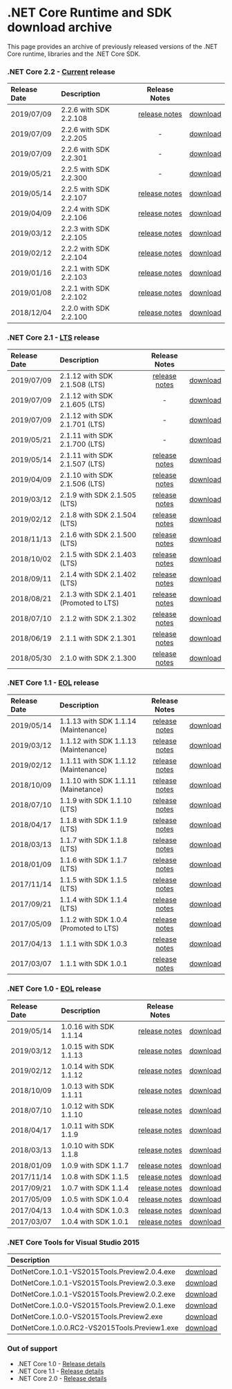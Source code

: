 # .NET Core Runtime and SDK download archive

This page provides an archive of previously released versions of the .NET Core runtime, libraries and the .NET Core SDK.

### .NET Core 2.2 - [Current](https://dotnet.microsoft.com/platform/support/policy/dotnet-core) release

| Release Date | Description | Release Notes | |
| :-- | :-- | :--: | :--: |
| 2019/07/09 | 2.2.6 with SDK 2.2.108 | [release notes](2.2/2.2.6/2.2.6.md) | [download](2.2/2.2.6/2.2.6-download.md) |
| 2019/07/09 | 2.2.6 with SDK 2.2.205 | - | [download](2.2/2.2.6/2.2.205-sdk-download.md) |
| 2019/07/09 | 2.2.6 with SDK 2.2.301 | - | [download](2.2/2.2.6/2.2.301-sdk-download.md) |
| 2019/05/21 | 2.2.5 with SDK 2.2.300 | - | [download](2.2/2.2.300-SDK/2.2.300-SDK-download.md) |
| 2019/05/14 | 2.2.5 with SDK 2.2.107 | [release notes](2.2/2.2.5/2.2.5.md) | [download](2.2/2.2.5/2.2.5-download.md) |
| 2019/04/09 | 2.2.4 with SDK 2.2.106 | [release notes](2.2/2.2.4/2.2.4.md) | [download](2.2/2.2.4/2.2.4-download.md) |
| 2019/03/12 | 2.2.3 with SDK 2.2.105 | [release notes](2.2/2.2.3/2.2.3.md) | [download](2.2/2.2.3/2.2.3-download.md) |
| 2019/02/12 | 2.2.2 with SDK 2.2.104 | [release notes](2.2/2.2.2/2.2.2.md) | [download](2.2/2.2.2/2.2.2-download.md) |
| 2019/01/16 | 2.2.1 with SDK 2.2.103 | [release notes](2.2/2.2.1/2.2.1.md) | [download](2.2/2.2.1/2.2.1-download.md) |
| 2019/01/08 | 2.2.1 with SDK 2.2.102 | [release notes](2.2/2.2.1/2.2.1.md) | [download](2.2/2.2.1/2.2.1-download.md) |
| 2018/12/04 | 2.2.0 with SDK 2.2.100 | [release notes](2.2/2.2.0/2.2.0.md) | [download](2.2/2.2.0/2.2.0-download.md) |

### .NET Core 2.1 - [LTS](https://dotnet.microsoft.com/platform/support/policy/dotnet-core) release

| Release Date | Description | Release Notes | |
| :-- | :-- | :--: | :--: |
| 2019/07/09 | 2.1.12 with SDK 2.1.508 (LTS) | [release notes](2.1/2.1.12/2.1.12.md) | [download](2.1/2.1.12/2.1.12-download.md) |
| 2019/07/09 | 2.1.12 with SDK 2.1.605 (LTS) | - | [download](2.1/2.1.12/2.1.605-sdk-download.md) |
| 2019/07/09 | 2.1.12 with SDK 2.1.701 (LTS) | - | [download](2.1/2.1.12/2.1.701-sdk-download.md) |
| 2019/05/21 | 2.1.11 with SDK 2.1.700 (LTS) | - | [download](2.1/2.1.700-SDK/2.1.700-SDK-download.md) |
| 2019/05/14 | 2.1.11 with SDK 2.1.507 (LTS) | [release notes](2.1/2.1.11/2.1.11.md) | [download](2.1/2.1.11/2.1.11-download.md) |
| 2019/04/09 | 2.1.10 with SDK 2.1.506 (LTS) | [release notes](2.1/2.1.10/2.1.10.md) | [download](2.1/2.1.10/2.1.10-download.md) |
| 2019/03/12 | 2.1.9 with SDK 2.1.505 (LTS) | [release notes](2.1/2.1.9/2.1.9.md) | [download](2.1/2.1.9/2.1.9-download.md) |
| 2019/02/12 | 2.1.8 with SDK 2.1.504 (LTS) | [release notes](2.1/2.1.8/2.1.8.md) | [download](2.1/2.1.8/2.1.8-download.md) |
| 2018/11/13 | 2.1.6 with SDK 2.1.500 (LTS) | [release notes](2.1/2.1.6/2.1.6.md) | [download](2.1/2.1.6/2.1.6-download.md) |
| 2018/10/02 | 2.1.5 with SDK 2.1.403 (LTS) | [release notes](2.1/2.1.5/2.1.5.md) | [download](2.1/2.1.5/2.1.5-download.md) |
| 2018/09/11 | 2.1.4 with SDK 2.1.402 (LTS) | [release notes](2.1/2.1.4/2.1.4.md) | [download](2.1/2.1.4/2.1.4-download.md) |
| 2018/08/21 | 2.1.3 with SDK 2.1.401 (Promoted to LTS) | [release notes](2.1/2.1.3/2.1.3.md) | [download](2.1/2.1.3/2.1.3-download.md) |
| 2018/07/10 | 2.1.2 with SDK 2.1.302 | [release notes](2.1/2.1.2.md) | [download](download-archives/2.1.2-download.md) |
| 2018/06/19 | 2.1.1 with SDK 2.1.301 | [release notes](2.1/2.1.1.md) | [download](download-archives/2.1.1-download.md) |
| 2018/05/30 | 2.1.0 with SDK 2.1.300 | [release notes](2.1/2.1.0.md) | [download](download-archives/2.1.0-download.md) |

### .NET Core 1.1 - [EOL](https://dotnet.microsoft.com/platform/support/policy/dotnet-core) release

| Release Date | Description | Release Notes | |
| :-- | :-- | :--: | :--: |
| 2019/05/14 | 1.1.13 with SDK 1.1.14 (Maintenance)  | [release notes](1.1/1.1.13/1.1.13.md) | [download](1.1/1.1.13/1.1.13-download.md) |
| 2019/03/12 | 1.1.12 with SDK 1.1.13 (Maintenance)  | [release notes](1.1/1.1.12/1.1.12.md) | [download](1.1/1.1.12/1.1.12-download.md) |
| 2019/02/12 | 1.1.11 with SDK 1.1.12 (Maintenance)  | [release notes](1.1/1.1.11/1.1.11.md) | [download](1.1/1.1.11/1.1.11-download.md) |
| 2018/10/09 | 1.1.10 with SDK 1.1.11 (Mainetance)   | [release notes](1.1/1.1.10.md) | [download](download-archives/1.1.10-download.md) |
| 2018/07/10 | 1.1.9 with SDK 1.1.10 (LTS)          | [release notes](1.1/1.1.9.md) | [download](download-archives/1.1.9-download.md) |
| 2018/04/17 | 1.1.8 with SDK 1.1.9 (LTS)          | [release notes](1.1/1.1.8.md) | [download](download-archives/1.1.8-download.md) |
| 2018/03/13 | 1.1.7 with SDK 1.1.8 (LTS)          | [release notes](1.1/1.1.7.md) | [download](download-archives/1.1.7-download.md) |
| 2018/01/09 | 1.1.6 with SDK 1.1.7 (LTS)          | [release notes](1.1/1.1.6.md) | [download](download-archives/1.1.6-download.md) |
| 2017/11/14 | 1.1.5 with SDK 1.1.5 (LTS)          | [release notes](1.1/1.1.5.md) | [download](download-archives/1.1.5.md) |
| 2017/09/21 | 1.1.4 with SDK 1.1.4 (LTS)          | [release notes](1.1/1.1.4.md) | [download](download-archives/1.1.4-download.md) |
| 2017/05/09 | 1.1.2 with SDK 1.0.4 (Promoted to LTS)     | [release notes](1.1/1.1.2.md) | [download](download-archives/1.1.2-download.md) |
| 2017/04/13 | 1.1.1 with SDK 1.0.3                | [release notes](https://github.com/dotnet/cli/releases/tag/v1.0.3) | [download](download-archives/1.0.3-sdk-download.md) |
| 2017/03/07 | 1.1.1 with SDK 1.0.1                | [release notes](1.1/1.1.1.md) | [download](download-archives/1.1.1-download.md) |

### .NET Core 1.0 - [EOL](https://dotnet.microsoft.com/platform/support/policy/dotnet-core) release

| Release Date | Description | Release Notes | |
| :-- | :-- | :--: | :--: |
| 2019/05/14 | 1.0.16 with SDK 1.1.14               | [release notes](1.0/1.0.16/1.0.16.md) | [download](1.0/1.0.16/1.0.16-download.md) |
| 2019/03/12 | 1.0.15 with SDK 1.1.13               | [release notes](1.0/1.0.15/1.0.15.md) | [download](1.0/1.0.15/1.0.15-download.md) |
| 2019/02/12 | 1.0.14 with SDK 1.1.12               | [release notes](1.0/1.0.14/1.0.14.md) | [download](1.0/1.0.14/1.0.14-download.md) |
| 2018/10/09 | 1.0.13 with SDK 1.1.11               | [release notes](1.0/1.0.13.md) | [download](download-archives/1.0.13-download.md) |
| 2018/07/10 | 1.0.12 with SDK 1.1.10               | [release notes](1.0/1.0.12.md) | [download](download-archives/1.0.12-download.md) |
| 2018/04/17 | 1.0.11 with SDK 1.1.9               | [release notes](1.0/1.0.11.md) | [download](download-archives/1.0.11-download.md) |
| 2018/03/13 | 1.0.10 with SDK 1.1.8               | [release notes](1.0/1.0.10.md) | [download](download-archives/1.0.10-download.md) |
| 2018/01/09 | 1.0.9 with SDK 1.1.7                | [release notes](1.0/1.0.9.md) | [download](download-archives/1.0.9-download.md) |
| 2017/11/14 | 1.0.8 with SDK 1.1.5                | [release notes](1.0/1.0.8.md) | [download](download-archives/1.0.8.md) |
| 2017/09/21 | 1.0.7 with SDK 1.1.4                | [release notes](1.0/1.0.7.md) | [download](download-archives/1.0.7-download.md) |
| 2017/05/09 | 1.0.5 with SDK 1.0.4                | [release notes](1.0/1.0.5.md) | [download](download-archives/1.0.5-download.md) |
| 2017/04/13 | 1.0.4 with SDK 1.0.3                | [release notes](https://github.com/dotnet/cli/releases/tag/v1.0.3) | [download](download-archives/1.0.3-sdk-download.md) |
| 2017/03/07 | 1.0.4 with SDK 1.0.1                | [release notes](1.0/1.0.4.md) | [download](download-archives/1.0.4-download.md) |

### .NET Core Tools for Visual Studio 2015

| Description | |
| :-- | :--: |
| DotNetCore.1.0.1-VS2015Tools.Preview2.0.4.exe | [download](https://download.microsoft.com/download/D/7/5/D75188CA-848C-4634-B402-4B746E9F516A/DotNetCore.1.0.1-VS2015Tools.Preview2.0.4.exe) |
| DotNetCore.1.0.1-VS2015Tools.Preview2.0.3.exe | [download](https://go.microsoft.com/fwlink/?LinkID=827546) |
| DotNetCore.1.0.1-VS2015Tools.Preview2.0.2.exe | [download](https://download.microsoft.com/download/5/5/7/557D02A5-C3D0-4EF6-A570-4F75CD0DA5BF/DotNetCore.1.0.1-VS2015Tools.Preview2.0.2.exe) |
| DotNetCore.1.0.0-VS2015Tools.Preview2.0.1.exe | [download](https://download.microsoft.com/download/2/F/8/2F864C4E-6980-4AFC-B64E-0AC04837FD6C/DotNetCore.1.0.0-VS2015Tools.Preview2.0.1.exe) |
| DotNetCore.1.0.0-VS2015Tools.Preview2.exe | [download](https://download.microsoft.com/download/A/3/8/A38489F3-9777-41DD-83F8-2CBDFAB2520C/DotNetCore.1.0.0-VS2015Tools.Preview2.exe) |
| DotNetCore.1.0.0.RC2-VS2015Tools.Preview1.exe | [download](https://download.microsoft.com/download/4/6/1/46116DFF-29F9-4FF8-94BF-F9BE05BE263B/DotNetCore.1.0.0.RC2-VS2015Tools.Preview1.exe) |

### Out of support

* .NET Core 1.0 - [Release details](https://github.com/dotnet/core/tree/main/release-notes/1.0)
* .NET Core 1.1 - [Release details](https://github.com/dotnet/core/tree/main/release-notes/1.1)
* .NET Core 2.0 - [Release details](https://github.com/dotnet/core/tree/main/release-notes/2.0)
